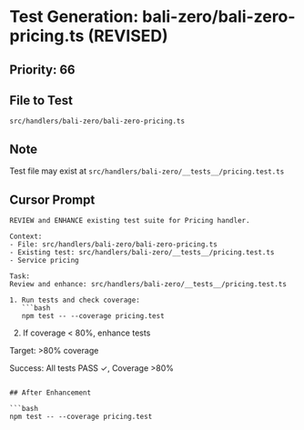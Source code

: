 # Test Generation: bali-zero/bali-zero-pricing.ts (REVISED)

## Priority: 66

## File to Test
`src/handlers/bali-zero/bali-zero-pricing.ts`

## Note
Test file may exist at `src/handlers/bali-zero/__tests__/pricing.test.ts`

## Cursor Prompt

```
REVIEW and ENHANCE existing test suite for Pricing handler.

Context:
- File: src/handlers/bali-zero/bali-zero-pricing.ts
- Existing test: src/handlers/bali-zero/__tests__/pricing.test.ts
- Service pricing

Task:
Review and enhance: src/handlers/bali-zero/__tests__/pricing.test.ts

1. Run tests and check coverage:
   ```bash
   npm test -- --coverage pricing.test
   ```

2. If coverage < 80%, enhance tests

Target: >80% coverage

Success: All tests PASS ✓, Coverage >80%
```

## After Enhancement

```bash
npm test -- --coverage pricing.test
```
